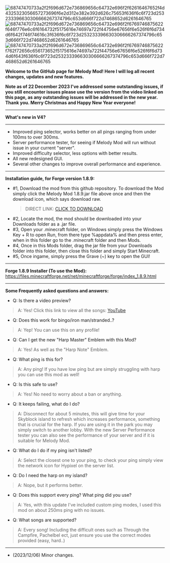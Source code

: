 ![68747470733a2f2f696d672e736869656c64732e696f2f62616467652f4d4325323056657273696f6e2d312e382e392d626c75653f636f6c6f723d253233396630306666267374796c653d666f722d7468652d6261646765](https://github.com/hawksUHC/MelodyMod/assets/150234597/b7b52cd8-b362-4827-84d1-9b50478c516c) ![68747470733a2f2f696d672e736869656c64732e696f2f6769746875622f646f776e6c6f6164732f5175616e74697a722f44756e67656f6e526f6f6d734d6f642f746f74616c3f636f6c6f723d253233396630306666267374796c653d666f722d7468652d6261646765](https://github.com/hawksUHC/MelodyMod/assets/150234597/5fcf8576-6d7b-4f23-9530-20e751eee3a6) ![68747470733a2f2f696d672e736869656c64732e696f2f6769746875622f762f72656c656173652f5175616e74697a722f44756e67656f6e526f6f6d734d6f643f636f6c6f723d253233396630306666267374796c653d666f722d7468652d6261646765](https://github.com/hawksUHC/MelodyMod/assets/150234597/c0b3fbc3-cadc-4f0e-bb45-a668e06b170e)


**Welcome to the GitHub page for Melody Mod! Here I will log all recent changes, updates and new features.**

**Note as of 22 December 2023 I've addressed some outstanding issues, if you still encounter issues please use the version from the video linked on this page, as any outstanding issues will be addressed in the new year. Thank you. Merry Christmas and Happy New Year everyone!**

______________________________________________
**What's new in V4?**
______________________________________________
- Improved ping selector, works better on all pings ranging from under 100ms to over 300ms.
- Server performance tester, for seeing if Melody Mod will run without issue in your current "server".
- Improved difficulty selector, less options with better results.
- All new redesigned GUI.
- Several other changes to improve overall performance and experience.
_____________________________________________
**Installation guide, for Forge version 1.8.9:**

- #1, Download the mod from this github repository. To download the Mod simply click the Melody Mod 1.8.9.jar file above once and then the download icon, which says download raw.
  > DIRECT LINK: [CLICK TO DOWNLOAD](https://github.com/hawksUHC/MelodyMod/raw/main/Melody%20Mod%20(1.8.9).jar)
- #2, Locate the mod, the mod should be downloaded into your Downloads folder as a .jar file.
- #3, Open your .minecraft folder, on Windows simply press the Windows Key + R to open Run, from there type %appdata% and then press enter, when in this folder go to the .minecraft folder and then Mods.
- #4, Once in this Mods folder, drag the jar file from your Downloads folder into this folder, then close this folder and simply Start Minecraft.
- #5, Once ingame, simply press the Grave (~) key to open the GUI!
_____________________________________________
**Forge 1.8.9 Installer (To use the Mod):** https://files.minecraftforge.net/net/minecraftforge/forge/index_1.8.9.html
_____________________________________________
**Some Frequently asked questions and answers:**

- Q: Is there a video preview?
> A: Yes! Click this link to view all the songs: [YouTube](https://www.youtube.com/watch?v=DCU4f_U7fGI&t=165s)

- Q: Does this work for bingo/iron man/stranded..?
> A: Yep! You can use this on any profile!

- Q: Can I get the new "Harp Master" Emblem with this Mod?
> A: Yes! As well as the "Harp Note" Emblem.

- Q: What ping is this for?
> A: Any ping! If you have low ping but are simply struggling with harp you can use this mod as well!

- Q: Is this safe to use?
> A: Yes! No need to worry about a ban or anything. 

- Q: It keeps failing, what do I do?
> A: Disconnect for about 5 minutes, this will give time for your Skyblock island to refresh which increases performance, something that is crucial for the harp. If you are using it in the park you may simply switch to another lobby. With the new Server Performance tester you can also see the performance of your server and if it is suitable for Melody Mod.

- Q: What do I do if my ping isn't listed?
> A: Select the closest one to your ping, to check your ping simply view the network icon for Hypixel on the server list.

- Q: Do I need the harp on my island?
> A: Nope, but it performs better.

- Q: Does this support every ping? What ping did you use?
> A: Yes, with this update I've included custom ping modes, I used this mod on about 250ms ping with no issues.

- Q: What songs are supported? 
> A: Every song! Including the difficult ones such as Through the Campfire, Pachelbel ect, just ensure you use the correct modes provided (easy, hard..)
_____________________________________________
- (2023/12/06) Minor changes.
